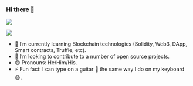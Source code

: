 ### Hi there 👋

![](https://github-readme-stats.vercel.app/api?username=desirekaleba&show_icons=true&count_private=true)

![](https://github-readme-stats.vercel.app/api/top-langs/?username=desirekaleba&layout=compact)


- 🌱 I’m currently learning Blockchain technologies (Solidity, Web3, DApp, Smart contracts, Truffle, etc).
- 👯 I’m looking to contribute to a number of open source projects.
- 😄 Pronouns: He/Him/His.
- ⚡ Fun fact: I can type on a guitar 🎸 the same way I do on my keyboard 😄.

<!-- ![Profile views](https://gpvc.arturio.dev/desirekaleba) -->

<!--
**desirekaleba/desirekaleba** is a ✨ _special_ ✨ repository because its `README.md` (this file) appears on your GitHub profile.

Here are some ideas to get you started:

- 🔭 I’m currently working on ...
- 🌱 I’m currently learning ...
- 👯 I’m looking to collaborate on ...
- 🤔 I’m looking for help with ...
- 💬 Ask me about ...
- 📫 How to reach me: ...
- 😄 Pronouns: ...
- ⚡ Fun fact: ...
-->
